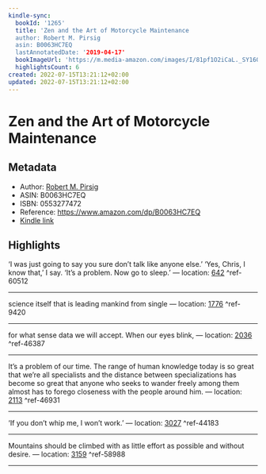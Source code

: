 ```yaml
---
kindle-sync:
  bookId: '1265'
  title: 'Zen and the Art of Motorcycle Maintenance
  author: Robert M. Pirsig
  asin: B0063HC7EQ
  lastAnnotatedDate: '2019-04-17'
  bookImageUrl: 'https://m.media-amazon.com/images/I/81pf1O2iCaL._SY160.jpg'
  highlightsCount: 6
created: 2022-07-15T13:21:12+02:00
updated: 2022-07-15T13:21:12+02:00
---
```

# Zen and the Art of Motorcycle Maintenance
## Metadata
* Author: [Robert M. Pirsig](https://www.amazon.com/Robert-M-Pirsig/e/B000AP5XN4/ref=dp_byline_cont_ebooks_1)
* ASIN: B0063HC7EQ
* ISBN: 0553277472
* Reference: https://www.amazon.com/dp/B0063HC7EQ
* [Kindle link](kindle://book?action=open&asin=B0063HC7EQ)

## Highlights
‘I was just going to say you sure don’t talk like anyone else.’ ‘Yes, Chris, I know that,’ I say. ‘It’s a problem. Now go to sleep.’ — location: [642](kindle://book?action=open&asin=B0063HC7EQ&location=642) ^ref-60512

---
science itself that is leading mankind from single — location: [1776](kindle://book?action=open&asin=B0063HC7EQ&location=1776) ^ref-9420

---
for what sense data we will accept. When our eyes blink, — location: [2036](kindle://book?action=open&asin=B0063HC7EQ&location=2036) ^ref-46387

---
It’s a problem of our time. The range of human knowledge today is so great that we’re all specialists and the distance between specializations has become so great that anyone who seeks to wander freely among them almost has to forego closeness with the people around him. — location: [2113](kindle://book?action=open&asin=B0063HC7EQ&location=2113) ^ref-46931

---
‘If you don’t whip me, I won’t work.’ — location: [3027](kindle://book?action=open&asin=B0063HC7EQ&location=3027) ^ref-44183

---
Mountains should be climbed with as little effort as possible and without desire. — location: [3159](kindle://book?action=open&asin=B0063HC7EQ&location=3159) ^ref-58988

---
